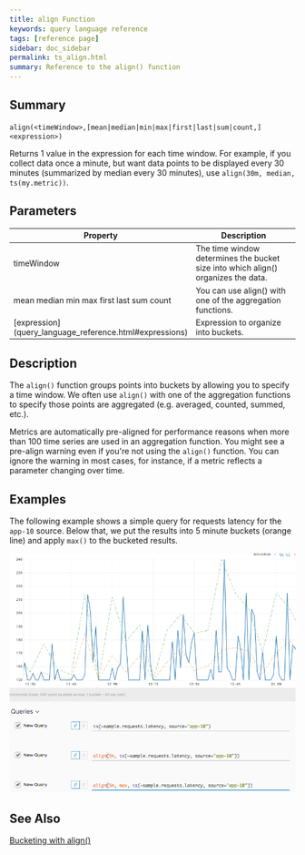 ```yaml
---
title: align Function
keywords: query language reference
tags: [reference page]
sidebar: doc_sidebar
permalink: ts_align.html
summary: Reference to the align() function
---
```

## Summary
```
align(<timeWindow>,[mean|median|min|max|first|last|sum|count,] <expression>)
```
Returns 1 value in the expression for each time window. For example, if you collect data once a minute, but want data points to be displayed every 30 minutes (summarized by median every 30 minutes), use `align(30m, median, ts(my.metric))`.


## Parameters
<table>
<tbody>
<thead>
<tr><th width="20%">Property</th><th width="80%">Description</th></tr>
</thead>
<tr>
<td>timeWindow</td>
<td>The time window determines the bucket size into which align() organizes the data.</td>
</tr>
<tr>
<td>mean median min max first last sum count </td>
<td>You can use align() with one of the aggregation functions.</td>
</tr>
<tr>
<td markdown="span"> [expression](query_language_reference.html#expressions)</td>
<td>Expression to organize into buckets. </td></tr>
</tbody>
</table>

## Description

The `align()` function groups points into buckets by allowing you to specify a time window. We often use `align()` with one of the aggregation functions to specify those points are aggregated (e.g. averaged, counted, summed, etc.).

Metrics are automatically pre-aligned for performance reasons when more than 100 time series are used in an aggregation function. You might see a pre-align warning even if you're not using the `align()` function. You can ignore the warning in most cases, for instance, if a metric reflects a parameter changing over time.


## Examples

The following example shows a simple query for requests latency for the `app-10` source.
Below that, we put the results into 5 minute buckets (orange line) and apply `max()` to the bucketed results.

![align example](images/ts_align.png)


## See Also

[Bucketing with align()](https://docs.wavefront.com/query_language_align_function.html)
